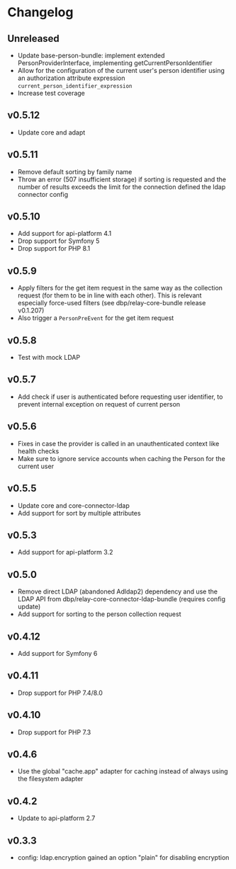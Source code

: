 # Changelog

## Unreleased

- Update base-person-bundle: implement extended PersonProviderInterface, implementing getCurrentPersonIdentifier
- Allow for the configuration of the current user's person identifier using an authorization attribute expression 
`current_person_identifier_expression`
- Increase test coverage

## v0.5.12

- Update core and adapt

## v0.5.11

- Remove default sorting by family name
- Throw an error (507 insufficient storage) if sorting is requested and the number of results exceeds the limit
for the connection defined the ldap connector config

## v0.5.10

- Add support for api-platform 4.1
- Drop support for Symfony 5
- Drop support for PHP 8.1

## v0.5.9

- Apply filters for the get item request in the same way as the collection request (for them to be in line
with each other). This is relevant especially force-used filters (see dbp/relay-core-bundle release v0.1.207)
- Also trigger a `PersonPreEvent` for the get item request

## v0.5.8

- Test with mock LDAP

## v0.5.7

- Add check if user is authenticated before requesting user identifier, to prevent internal exception on
request of current person

## v0.5.6

- Fixes in case the provider is called in an unauthenticated context like health checks
- Make sure to ignore service accounts when caching the Person for the current user

## v0.5.5

- Update core and core-connector-ldap
- Add support for sort by multiple attributes

## v0.5.3

- Add support for api-platform 3.2

## v0.5.0

- Remove direct LDAP (abandoned Adldap2) dependency and use the LDAP API from dbp/relay-core-connector-ldap-bundle (requires config update)
- Add support for sorting to the person collection request

## v0.4.12

- Add support for Symfony 6

## v0.4.11

- Drop support for PHP 7.4/8.0

## v0.4.10

- Drop support for PHP 7.3

## v0.4.6

- Use the global "cache.app" adapter for caching instead of always using the filesystem adapter

## v0.4.2

- Update to api-platform 2.7

## v0.3.3

- config: ldap.encryption gained an option "plain" for disabling encryption
